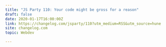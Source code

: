 ```yaml
---
title: "JS Party 110: Your code might be gross for a reason"
draft: false
date: 2020-01-17T16:00:00Z
link: https://changelog.com/jsparty/110?utm_medium=RSS&utm_source=hune
site: changelog.com
topic: Webdev  

---
```

